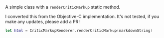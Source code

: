 A simple class with a `renderCriticMarkup` static method.

I converted this from the Objective-C implementation. It's not tested, if you make any updates, please add a PR!

```swift
let html = CriticMarkupRenderer.renderCriticMarkup(markdownString)
```